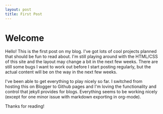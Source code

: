 ```yaml
---
layout: post
title: First Post
---
```



# Welcome

Hello!  This is the first post on my blog.  I've got lots of cool projects planned that should be fun to read about.
I'm still playing around with the HTML/CSS of this site and the layout may change a bit in the next few weeks. There
are still some bugs I want to work out before I start posting regularly, but the actual content will be on the way
in the next few weeks.  

I've been able to get everything to play nicely so far.  I switched from hosting this on Blogger to Github pages and
I'm loving the functionality and control that jekyll provides for blogs.  Everything seems to be working nicely (except
for one minor issue with markdown exporting in org-mode).

Thanks for reading!

